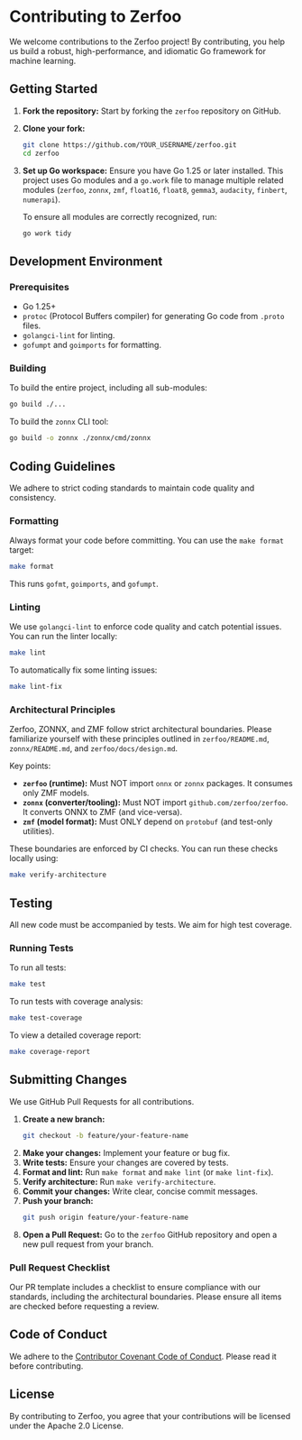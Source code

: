 # Contributing to Zerfoo

We welcome contributions to the Zerfoo project! By contributing, you help us build a robust, high-performance, and idiomatic Go framework for machine learning.

## Getting Started

1.  **Fork the repository:** Start by forking the `zerfoo` repository on GitHub.
2.  **Clone your fork:**
    ```bash
    git clone https://github.com/YOUR_USERNAME/zerfoo.git
    cd zerfoo
    ```
3.  **Set up Go workspace:** Ensure you have Go 1.25 or later installed. This project uses Go modules and a `go.work` file to manage multiple related modules (`zerfoo`, `zonnx`, `zmf`, `float16`, `float8`, `gemma3`, `audacity`, `finbert`, `numerapi`).

    To ensure all modules are correctly recognized, run:
    ```bash
    go work tidy
    ```

## Development Environment

### Prerequisites

*   Go 1.25+
*   `protoc` (Protocol Buffers compiler) for generating Go code from `.proto` files.
*   `golangci-lint` for linting.
*   `gofumpt` and `goimports` for formatting.

### Building

To build the entire project, including all sub-modules:

```bash
go build ./...
```

To build the `zonnx` CLI tool:

```bash
go build -o zonnx ./zonnx/cmd/zonnx
```

## Coding Guidelines

We adhere to strict coding standards to maintain code quality and consistency.

### Formatting

Always format your code before committing. You can use the `make format` target:

```bash
make format
```

This runs `gofmt`, `goimports`, and `gofumpt`.

### Linting

We use `golangci-lint` to enforce code quality and catch potential issues. You can run the linter locally:

```bash
make lint
```

To automatically fix some linting issues:

```bash
make lint-fix
```

### Architectural Principles

Zerfoo, ZONNX, and ZMF follow strict architectural boundaries. Please familiarize yourself with these principles outlined in `zerfoo/README.md`, `zonnx/README.md`, and `zerfoo/docs/design.md`.

Key points:

*   **`zerfoo` (runtime):** Must NOT import `onnx` or `zonnx` packages. It consumes only ZMF models.
*   **`zonnx` (converter/tooling):** Must NOT import `github.com/zerfoo/zerfoo`. It converts ONNX to ZMF (and vice-versa).
*   **`zmf` (model format):** Must ONLY depend on `protobuf` (and test-only utilities).

These boundaries are enforced by CI checks. You can run these checks locally using:

```bash
make verify-architecture
```

## Testing

All new code must be accompanied by tests. We aim for high test coverage.

### Running Tests

To run all tests:

```bash
make test
```

To run tests with coverage analysis:

```bash
make test-coverage
```

To view a detailed coverage report:

```bash
make coverage-report
```

## Submitting Changes

We use GitHub Pull Requests for all contributions.

1.  **Create a new branch:**
    ```bash
    git checkout -b feature/your-feature-name
    ```
2.  **Make your changes:** Implement your feature or bug fix.
3.  **Write tests:** Ensure your changes are covered by tests.
4.  **Format and lint:** Run `make format` and `make lint` (or `make lint-fix`).
5.  **Verify architecture:** Run `make verify-architecture`.
6.  **Commit your changes:** Write clear, concise commit messages.
7.  **Push your branch:**
    ```bash
    git push origin feature/your-feature-name
    ```
8.  **Open a Pull Request:** Go to the `zerfoo` GitHub repository and open a new pull request from your branch.

### Pull Request Checklist

Our PR template includes a checklist to ensure compliance with our standards, including the architectural boundaries. Please ensure all items are checked before requesting a review.

## Code of Conduct

We adhere to the [Contributor Covenant Code of Conduct](LINK_TO_CODE_OF_CONDUCT). Please read it before contributing.

## License

By contributing to Zerfoo, you agree that your contributions will be licensed under the Apache 2.0 License.
